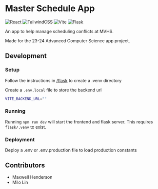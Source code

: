 # Master Schedule App

![React](https://img.shields.io/badge/react-%2320232a.svg?style=for-the-badge&logo=react&logoColor=%2361DAFB)
![TailwindCSS](https://img.shields.io/badge/tailwindcss-%2338B2AC.svg?style=for-the-badge&logo=tailwind-css&logoColor=white)
![Vite](https://img.shields.io/badge/vite-%23646CFF.svg?style=for-the-badge&logo=vite&logoColor=white)
![Flask](https://img.shields.io/badge/flask-%23000.svg?style=for-the-badge&logo=flask&logoColor=white)

An app to help manage scheduling conflicts at MVHS.

Made for the 23-24 Advanced Computer Science app project.

## Development

### Setup

Follow the instructions in [/flask](/flask/README.md) to create a .venv directory

Create a `.env.local` file to store the backend url
```bash
VITE_BACKEND_URL=""
```

### Running

Running `npm run dev` will start the frontend and flask server. This requires `flask/.venv` to exist.

### Deployment

Deploy a .env or .env.production file to load production constants

## Contributors

* Maxwell Henderson
* Milo Lin
